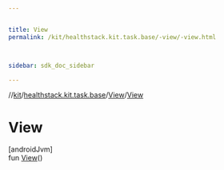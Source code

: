 ```yaml
---


title: View
permalink: /kit/healthstack.kit.task.base/-view/-view.html



sidebar: sdk_doc_sidebar

---
```



//[kit](/kit.html)/[healthstack.kit.task.base](../index.html)/[View](index.html)/[View](-view.html)



# View



[androidJvm]\
fun [View](-view.html)()







